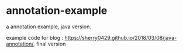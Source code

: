 # annotation-example
a annotation example, java version.

example code for blog : https://sherry0429.github.io/2018/03/08/java-annotation/, final version
